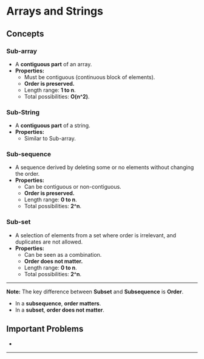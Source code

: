 # Arrays and Strings

## Concepts

### Sub-array

- A **contiguous part** of an array.
- **Properties:**
  - Must be contiguous (continuous block of elements).
  - **Order is preserved.**
  - Length range: **1 to n**.
  - Total possibilities: **O(n^2)**.

### Sub-String

- A **contiguous part** of a string.
- **Properties:**
  - Similar to Sub-array.

### Sub-sequence

- A sequence derived by deleting some or no elements without changing the order.
- **Properties:**
  - Can be contiguous or non-contiguous.
  - **Order is preserved.**
  - Length range: **0 to n**.
  - Total possibilities: **2^n**.

### Sub-set

- A selection of elements from a set where order is irrelevant, and duplicates are not allowed.
- **Properties:**
  - Can be seen as a combination.
  - **Order does not matter.**
  - Length range: **0 to n**.
  - Total possibilities: **2^n**.

---

**Note:** The key difference between **Subset** and **Subsequence** is **Order**.  

- In a **subsequence**, **order matters**.  
- In a **subset**, **order does not matter**.

## Important Problems

-

---
